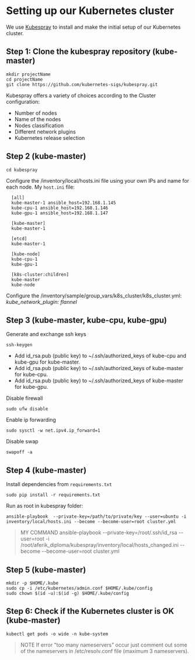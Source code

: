 # Setting up our Kubernetes cluster
We use [Kubespray](https://github.com/kubernetes-sigs/kubespray) to install and make the initial setup of our Kubernetes cluster.
## Step 1: Clone the kubespray repository (kube-master)
```
mkdir projectName
cd projectName
git clone https://github.com/kubernetes-sigs/kubespray.git
```
Kubespray offers a variety of choices according to the Cluster configuration:
  - Number of nodes
  - Name of the nodes
  - Nodes classification
  - Different network plugins
  - Kubernetes release selection
## Step 2 (kube-master)
```
cd kubespray
```
Configure the /inventory/local/hosts.ini file using your own IPs and name for each node. My ``host.ini`` file:
  ```
    [all]
    kube-master-1 ansible_host=192.168.1.145 
    kube-cpu-1 ansible_host=192.168.1.146
    kube-gpu-1 ansible_host=192.168.1.147
    
    [kube-master]
    kube-master-1
    
    [etcd]
    kube-master-1
    
    [kube-node]
    kube-cpu-1
    kube-gpu-1
    
    [k8s-cluster:children]
    kube-master
    kube-node
  ```
Configure the /inventory/sample/group_vars/k8s_cluster/k8s_cluster.yml:
*kube_network_plugin: flannel*
## Step 3 (kube-master, kube-cpu, kube-gpu)
Generate and exchange ssh keys
```
ssh-keygen
```
- Add id_rsa.pub (public key) to ~/.ssh/authorized_keys of kube-cpu and kube-gpu for kube-master.
- Add id_rsa.pub (public key) to ~/.ssh/authorized_keys of kube-master for kube-cpu.
- Add id_rsa.pub (public key) to ~/.ssh/authorized_keys of kube-master for kube-gpu.

Disable firewall 
```
sudo ufw disable
```
Enable ip forwarding
```
sudo sysctl -w net.ipv4.ip_forward=1
```
Disable swap
```
swapoff -a
```
## Step 4 (kube-master)
Install dependencies from ``requirements.txt``
```
sudo pip install -r requirements.txt
```
Run as root in kubespray folder:
```
ansible-playbook  --private-key=/path/to/private/key --user=ubuntu -i inventory/local/hosts.ini --become --become-user=root cluster.yml
```
> MY COMMAND
ansible-playbook  --private-key=/root/.ssh/id_rsa --user=root -i /root/aferik_diploma/kubespray/inventory/local/hosts_changed.ini --become --become-user=root cluster.yml
## Step 5 (kube-master)
```
mkdir -p $HOME/.kube
sudo cp -i /etc/kubernetes/admin.conf $HOME/.kube/config
sudo chown $(id -u):$(id -g) $HOME/.kube/config
```
## Step 6: Check if the Kubernetes cluster is OK (kube-master)
```
kubectl get pods -o wide -n kube-system
```
> NOTE 
If error "too many nameservers" occur just comment out some of the nameservers in /etc/resolv.conf file (maximum 3 nameservers).




